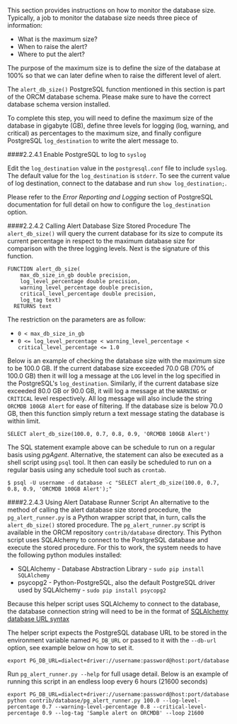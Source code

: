 This section provides instructions on how to monitor the database size.  Typically, a job to monitor the database size needs three piece of information:
* What is the maximum size?
* When to raise the alert?
* Where to put the alert?

The purpose of the maximum size is to define the size of the database at 100% so that we can later define when to raise the different level of alert. 

The `alert_db_size()` PostgreSQL function mentioned in this section is part of the ORCM database schema.  Please make sure to have the correct database schema version installed.

To complete this step, you will need to define the maximum size of the database in gigabyte (GB), define three levels for logging (log, warning, and critical) as percentages to the maximum size, and finally configure PostgreSQL `log_destination` to write the alert message to.

####2.2.4.1 Enable PostgreSQL to log to `syslog`

Edit the `log_destination` value in the `postgresql.conf` file to include `syslog`.  The default value for the `log_destination` is `stderr`.  To see the current value of log destination, connect to the database and run `show log_destination;`.  

Please refer to the _Error Reporting and Logging_ section of PostgreSQL documentation for full detail on how to configure the `log_destination` option.


####2.2.4.2 Calling Alert Database Size Stored Procedure 
The `alert_db_size()` will query the current database for its size to compute its current percentage in respect to the maximum database size for comparison with the three logging levels.  Next is the signature of this function.

```
FUNCTION alert_db_size(
    max_db_size_in_gb double precision,
    log_level_percentage double precision,
    warning_level_percentage double precision,
    critical_level_percentage double precision,
    log_tag text) 
  RETURNS text
```

The restriction on the parameters are as follow:

* `0 < max_db_size_in_gb`
* `0 <= log_level_percentage < warning_level_percentage < critical_level_percentage <= 1.0`

Below is an example of checking the database size with the maximum size to be 100.0 GB.  If the current database size exceeded 70.0 GB (70% of 100.0 GB) then it will log a message at the `LOG` level in the log specified in the PostgreSQL's `log_destination`.  Similarly, if the current database size exceeded 80.0 GB or 90.0 GB, it will log a message at the `WARNING` or `CRITICAL` level respectively.  All log message will also include the string `ORCMDB 100GB Alert` for ease of filtering.  If the database size is below 70.0 GB, then this function simply return a text message stating the database is within limit.

```
SELECT alert_db_size(100.0, 0.7, 0.8, 0.9, 'ORCMDB 100GB Alert')
```

The SQL statement example above can be schedule to run on a regular basis using _pgAgent_.  Alternative, the statement can also be executed as a shell script using `psql` tool.  It then can easily be scheduled to run on a regular basis using any schedule tool such as `crontab`.  

```
$ psql -U username -d database -c "SELECT alert_db_size(100.0, 0.7, 0.8, 0.9, 'ORCMDB 100GB Alert');"
```


####2.2.4.3 Using Alert Database Runner Script
An alternative to the method of calling the alert database size stored procedure, the `pg_alert_runner.py` is a Python wrapper script that, in turn, calls the `alert_db_size()` stored procedure.  The `pg_alert_runner.py` script is available in the ORCM repository `contrib/database` directory.  This Python script uses SQLAlchemy to connect to the PostgreSQL database and execute the stored procedure.  For this to work, the system needs to have the following python modules installed:
* SQLAlchemy - Database Abstraction Library - `sudo pip install SQLAlchemy`
* psycopg2 - Python-PostgreSQL, also the default PostgreSQL driver used by SQLAlchemy - `sudo pip install psycopg2`

Because this helper script uses SQLAlchemy to connect to the database, the database connection string will need to be in the format of [SQLAlchemy database URL syntax](http://docs.sqlalchemy.org/en/latest/core/engines.html#database-urls) 

The helper script expects the PostgreSQL database URL to be stored in the environment variable named `PG_DB_URL` or passed to it with the `--db-url` option, see example below on how to set it.

```
export PG_DB_URL=dialect+driver://username:password@host:port/database
```

Run `pg_alert_runner.py --help` for full usage detail.  Below is an example of running this script in an endless loop every 6 hours (21600 seconds)

```
export PG_DB_URL=dialect+driver://username:password@host:port/database 
python contrib/database/pg_alert_runner.py 100.0 --log-level-percentage 0.7 --warning-level-percentage 0.8 --critical-level-percentage 0.9 --log-tag 'Sample alert on ORCMDB' --loop 21600
```